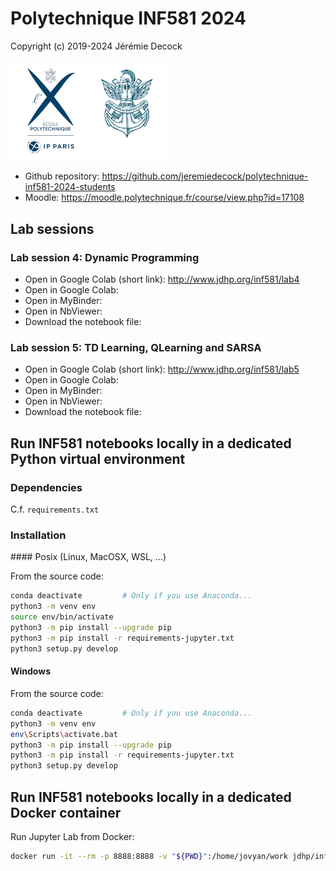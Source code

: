 # Polytechnique INF581 2024

Copyright (c) 2019-2024 Jérémie Decock

<img src="https://raw.githubusercontent.com/jeremiedecock/polytechnique-inf581-2024-students/main/logo.jpg" width="250">

- Github repository: https://github.com/jeremiedecock/polytechnique-inf581-2024-students
- Moodle: https://moodle.polytechnique.fr/course/view.php?id=17108


## Lab sessions

### Lab session 4: Dynamic Programming

- Open in Google Colab (short link): http://www.jdhp.org/inf581/lab4
- Open in Google Colab: 
- Open in MyBinder: 
- Open in NbViewer: 
- Download the notebook file: 

### Lab session 5: TD Learning, QLearning and SARSA

- Open in Google Colab (short link): http://www.jdhp.org/inf581/lab5
- Open in Google Colab: 
- Open in MyBinder: 
- Open in NbViewer: 
- Download the notebook file: 


## Run INF581 notebooks locally in a dedicated Python virtual environment

### Dependencies

C.f. `requirements.txt`

### Installation

#### Posix (Linux, MacOSX, WSL, ...)

From the source code:
```bash
conda deactivate         # Only if you use Anaconda...
python3 -m venv env
source env/bin/activate
python3 -m pip install --upgrade pip
python3 -m pip install -r requirements-jupyter.txt
python3 setup.py develop
```

#### Windows

From the source code:
```bash
conda deactivate         # Only if you use Anaconda...
python3 -m venv env
env\Scripts\activate.bat
python3 -m pip install --upgrade pip
python3 -m pip install -r requirements-jupyter.txt
python3 setup.py develop
```

## Run INF581 notebooks locally in a dedicated Docker container

Run Jupyter Lab from Docker:
```bash
docker run -it --rm -p 8888:8888 -v "${PWD}":/home/jovyan/work jdhp/inf581:latest
```